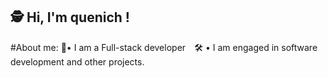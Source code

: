 ## 🕵️‍ Hi, I'm quenich !
#About me:
🏅• I am a Full-stack developer⠀
🛠 • I am engaged in software development and other projects.
